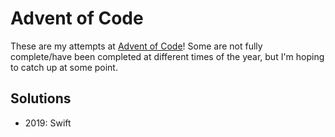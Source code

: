 # Advent of Code

These are my attempts at [Advent of Code](https://adventofcode.com)!
Some are not fully complete/have been completed at different times of the year, but I'm hoping to catch up at some point.

## Solutions

- 2019: Swift
